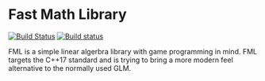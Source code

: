 # Fast Math Library
[![Build Status](https://travis-ci.org/Majoolwip/FML-cpp.svg?branch=master)](https://travis-ci.org/Majoolwip/FML-cpp)
[![Build status](https://ci.appveyor.com/api/projects/status/vynh953k6kkl6d1e?svg=true)](https://ci.appveyor.com/project/Majoolwip/fml-cpp)

FML is a simple linear algerbra library with game programming in mind. FML targets
the C++17 standard and is trying to bring a more modern feel alternative to the
normally used GLM.
